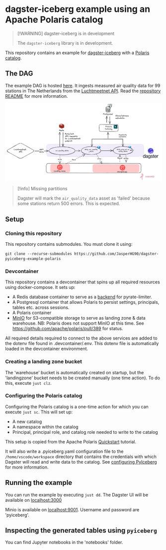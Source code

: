 # dagster-iceberg example using an Apache Polaris catalog

> [!WARNING] dagster-iceberg is in development
>
> The `dagster-iceberg` library is in development.

This repository contains an example for [dagster-iceberg](https://github.com/dagster-io/community-integrations/tree/main/libraries/dagster-iceberg) with a [Polaris catalog](https://polaris.apache.org/).

## The DAG

The example DAG is hosted [here](https://github.com/JasperHG90/dagster-dag-luchtmeetnet). It ingests measured air quality data for 99 stations in The Netherlands from the [Luchtmeetnet API](https://api-docs.luchtmeetnet.nl/). Read the [repository README](https://github.com/JasperHG90/dagster-dag-luchtmeetnet/blob/main/README.md) for more information.

![](./docs/assets.png)

> [!info] Missing partitions
>
> Dagster will mark the `air_quality_data` asset as 'failed' because some stations return 500 errors. This is expected.

## Setup

### Cloning this repository

This repository contains submodules. You must clone it using:

```
git clone --recurse-submodules https://github.com/JasperHG90/dagster-pyiceberg-example-polaris
```

### Devcontainer

This repository contains a devcontainer that spins up all required resources using docker-compose. It sets up:

- A Redis database container to serve as a [backend](https://pyratelimiter.readthedocs.io/en/latest/modules/pyrate_limiter.buckets.redis_bucket.html) for pyrate-limiter.
- A Postgresql container that allows Polaris to persist settings, principals, tables etc. across sessions.
- A Polaris container
- [MinIO](https://min.io/) for S3-compatible storage to serve as landing zone & data warehouse. NB: Polaris does not support MinIO at this time. See <https://github.com/apache/polaris/pull/389> for status.

All required details required to connect to the above services are added to the dotenv file found in .devcontainer/.env. This dotenv file is automatically loaded in the devcontainer environment.

### Creating a landing zone bucket

The 'warehouse' bucket is automatically created on startup, but the 'landingzone' bucket needs to be created manually (one time action). To do this, execute `just clz`.

### Configuring the Polaris catalog

Configuring the Polaris catalog is a one-time action for which you can execute `just sc`. This will set up:

- A new catalog
- A namespace within the catalog
- Principal, principal role, and catalog role needed to write to the catalog

This setup is copied from the Apache Polaris [Quickstart](https://polaris.apache.org/in-dev/unreleased/quickstart/) tutorial.

It will also write a .pyiceberg.yaml configuration file to the `/home/vscode/workspace` directory that contains the credentials with which Dagster will read and write data to the catalog. See [configuring PyIceberg](https://py.iceberg.apache.org/configuration/#rest-catalog) for more information.

## Running the example

You can run the example by executing `just dd`. The Dagster UI will be available on [localhost:3000](http://localhost:3000)

Minio is available on [localhost:9001](http://localhost:9001). Username and password are 'pyiceberg'.

## Inspecting the generated tables using `pyiceberg`

You can find Jupyter notebooks in the 'notebooks' folder.
